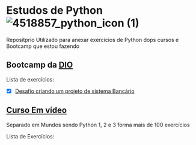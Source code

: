 # Estudos de Python ![4518857_python_icon (1)](https://github.com/Diego-Cerqueira/Python-Studies/assets/135269786/2c23ba77-1988-4582-acec-5952c17e1dc6)

Repositprio Utilizado para anexar exercícios de Python dops cursos e Bootcamp que estou fazendo


## Bootcamp da [DIO](https://web.dio.me/)

Lista de exercícios:

- [x] [Desafio criando um projeto de sistema Bancário](https://github.com/Diego-Cerqueira/Python-Studies/blob/main/DIO%20Exerc%C3%ADcios/DIO%20Criando%20Sistema%20Banc%C3%A1rio.py)




## [Curso Em vídeo](https://www.cursoemvideo.com/)

Separado em Mundos sendo Python 1, 2 e 3 forma mais de 100 exercícios

Lista de Exercícios:

